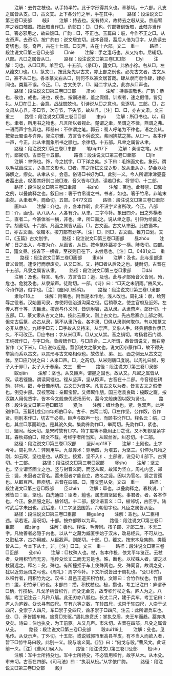 <!-- { "loadSidebar": true } -->
　　注解：去竹之枝也。从手持半竹。此于字形得其义也。章移切。十六部。凡支之属皆从支。□，古文支。上下各分竹之半，手在其中。
　　路径：段注说文□第三卷□支部
　　攲jī
　　注解：持去也。支有持义，故持去之攲从支。宗庙宥座之器曰攲器。按此攲当作□。危部曰：□，□也。竹部箸训饭攲，此攲亦当作□。箸必邪用之，故曰饭□。广韵：□，不正也。玉篇曰：攲，今作不正之□。从支奇声。去奇切。按广韵曰：说文居宜切。此本音隠，葢后人借为□字，从危读去奇切也。攲，奇声，古在十七部。□支声，古在十六部。文二　重一
　　路径：段注说文□第三卷□支部
　　□niè
　　注解：手之疌巧也。从又持巾。尼辄切。八部。凡□之属皆从□。
　　路径：段注说文□第三卷□□部
　　□yì
　　注解：习也。从□□声。羊至切。十五部。〈彖□〉，籒文□。此依小徐。右从□，左从籒文□也。□，篆文□。按此条先以古文，亦上部之例也。必先古文者，古文从□，篆不从□也。各本篆文右从□，则何不以篆文居首哉。肆从隶而隶作肆，肄亦同也。类篇不误。今正。□，古文矢字，□、疑二字从之。此亦从□声也。
　　路径：段注说文□第三卷□□部
　　肃sù
　　注解：持事振敬也。广韵：恭也，敬也，戒也，进也，疾也。按训进者，羞之假借。训疾者，速之假借。皆见礼。从□在□上，会意。战战兢兢也。引诗说从□之意也。息逐切。三部。□，古文肃从心卪。圣□节，次守节，下失节，故从卪。〖注〗□、□，亦古文肃。文三　重三
　　路径：段注说文□第三卷□□部
　　聿yù
　　注解：所□书也。以，用也。聿者，所用书之物也。凡言所以者视此。楚谓之聿，吴谓之不律，燕谓之弗。一语而声字各异也。释器曰：不律谓之笔。郭云：蜀人呼笔为不律也。语之变转。按郭云蜀语与许异。郭注尔雅、方言皆不偁说文。弗同拂拭之拂。从□一。各本作一声，今正。此从聿而象所书之牍也。余律切。十五部。凡聿之属皆从聿。
　　路径：段注说文□第三卷□聿部
　　笔bǐp117下
　　注解：秦谓之笔。从聿竹。鄙密切。古音在十五部。
　　路径：段注说文□第三卷□聿部
　　□jīn
　　注解：聿饰也。饰，今之拭字。□下详之矣。彡下曰：毛饰画文也。象形。谓以毛拭画成文，彡象其文形也。□者，笔之所拭文成彡形，故从聿从彡。楚金以妆饰解之，缪矣。从聿从彡。会意。俗语□书好为□。此别一义。今人所谓津津亹亹者葢出此，叹羡其好则口流□液，音义皆与□通。读若□也。将邻切。十二部。
　　路径：段注说文□第三卷□聿部
　　书shū
　　注解：箸也。此琴禁、□郭之例，以叠韵释之也。叙目曰：箸于竹帛谓之书。书者，如也。箸于竹帛，非笔末由矣。从聿者声。商鱼切。五部。0477文四
　　路径：段注说文□第三卷□聿部
　　画huà
　　注解：介也。介，各本作畍，此不识字义者所改，今正。八部曰：介，画也。从八从人。人各有介。从聿。二字今补。象田四介。田之外横者二，直者二。今篆体省一横，非也。聿，所□画之。说从聿之意。引伸为绘画之字。胡麦切。十六部。凡画之属皆从画。□，古文画。古文从聿田。此依锴本。□，亦古文画。依锴本。按刀部有划字。〖注〗□，同□，古文画。锥刀曰划。又□，《玉篇》古文划字。
　　路径：段注说文□第三卷□画部
　　昼zhòu
　　注解：日之出入，与夜为介。从画省，从日。按今篆体葢亦少一横。陟救切。四部。□，籒文昼。按省下一横者，至夜则日在下，未尝息也。〖注〗□。0481文二　重三
　　路径：段注说文□第三卷□画部
　　隶dài
　　注解：及也。此与辵部逮音义皆同。逮专行而隶废矣。从又□省。又，持□者从后及之也。徒耐切。古音在十五部。凡隶之属皆从隶。
　　路径：段注说文□第三卷□隶部
　　□dài
　　注解：及也。释言、毛传、方言皆曰：迨，及也。此与歺部殆音义皆同。殆，危也。危犹及也。从隶枲声。徒耐切。一部。《诗》曰：“□天之未阴雨。”豳风文。今诗作迨，俗字也。〖注〗《豳风□鸱鸮》。
　　路径：段注说文□第三卷□隶部
　　隶lìp118上
　　注解：附箸也。附当是本作坿，浅人改也。周礼注：隶，给劳辱之役者。汉始置司隶，亦使将徒治道沟渠之役。后稍尊之，使主官府及近郊。左传人有十等，舆臣隶。按隶与仆义同，皆训坿箸，故从隶。从隶柰声。郞计切。十五部。□，篆文隶从古文之体。按此云篆文，则上古文也。先古后篆亦丄部之例。但先古后篆，必古从隶，篆不从隶乃合。各本隶、□俱从隶则何取尔。有以知篆文必非从隶矣。九经字□云：□字故从又持米，从柰声。又象人手。经典相承作隶已久，不可改正。□应书曰：字从米□声，□从又从祟。音之绢切。考杨君石门颂、王纯碑作□，与字□合。鲁峻碑作□，与□应合。二人所谓，葢皆谓说文，而右旁皆作〈又下米〉。□应说似近是。葢卽说文之篆文也，说文因小篆作□，故不得先举篆而系以古文，以其形与古文略相似也。故依革、弟、民、酉之例云从古文之体。至□应乃说之曰：从米□声。□，之芮切。从米则唐□度说。以周礼曰奴，男子入于罪□，女子入于舂槀。文三　重一
　　路径：段注说文□第三卷□隶部
　　臤qiān
　　注解：坚也。从又臣声。谓握之固也，故从又。凡臤之属皆从臤。读若铿鎗。谓读同铿也。铿从坚声，坚从臤声。古音在十二部。今音铿在耕韵，非也。臤，今音苦闲切。古文□为贤字。凡言古文以为者，皆言古文之假借也。例见屮部。汉校官碑：亲臤宝智。又师臤作朋。国三老袁良碑：櫌臤之竉。按汉魏人用优贤字，皆本今文般庚优贤扬历句，葢今文般庚固以臤为贤也。
　　路径：段注说文□第三卷□臤部
　　紧jǐn
　　注解：缠丝急也。紧、急双声。此字别作□。玉篇引成公四年郑伯□卒。古千、古两二切。□左作坚，公作臤，谷作贤。则别本作□，切古千必矣。臣声与臤声一也，而顾书讹作□。释名云：绢，□也，其丝□厚而疏也。是其讹久矣。集韵养韵作□，举两切。先韵作□，紧也。□、坚同。经天切。是宋时故有□字。特丁度等不能用正□之讹，又不知卽是紧字耳。春秋郑伯□，释文不载。考经字者所当知。从臤丝省。纠忍切。十二部。
　　路径：段注说文□第三卷□臤部
　　坚jiānp118下
　　注解：土刚也。土字今补。周礼草人：骍刚用牛。九章筭术：穿地四，为壤五，为坚三。引伸为凡物之刚，如云臤，坚也是也。从臤土。按紧、坚不入纟、土部者，说见句丩部下。古贤切。十二部。
　　路径：段注说文□第三卷□臤部
　　竖shù
　　注解：坚立也。坚立谓坚固立之也。竖与尌音义同，而竖从臤，故知为坚立。周礼内竖，郑云：竖，未冠者之官名。葢未冠者才能自立，故名之竖。因以为官名，竖之言孺也。从臤豆声。臣庾切。古音在四部。□，籒文竖从殳。文四　重一
　　路径：段注说文□第三卷□臤部
　　臣chén
　　注解：牵也。以叠韵释之。春秋说、广雅皆曰：臣，坚也。白虎通曰：臣者，繵也。属志自坚固也。事君者。者，各本作也，今正。象屈服之形。植邻切。十二部。按论语音义：□，植邻切，古臣字。陆时武后字未出也。武后埊、□二字见战国策，六朝俗字也。凡臣之属皆从臣。
　　路径：段注说文□第三卷□臣部
　　臦ɡuànɡ
　　注解：乖也。从二臣相违。读若诳。居况切。十部。按夰部臩以为声。
　　路径：段注说文□第三卷□臣部
　　臧zānɡ
　　注解：善也。释诂、毛传同。按子郞、才郞二反，本无二字。凡物善者必隠于内也。以从艹之藏为臧匿字始于汉末，改易经典，不可从也。又赃私字，古亦用臧。从臣戕声。则郞切。十部。□，籒文。按宋本及集韵、类篇皆从二。今本下从土，非。〖注〗□□。文三　重一
　　路径：段注说文□第三卷□臣部
　　殳shū
　　注解：□杖殊人也。杖，各本作杸，依太平年览正。云杖者，殳用积竹而无刃，毛传殳长丈二而无刃是也。殊，断也。以杖殊人者，谓之以杖隔远之。释名：殳，殊也。有所撞挃于车上使殊离也。殳、殊同音，故谓之殳，犹以近穷远谓之弓也。《周礼》：周字今补。下文所说皆出于周礼也。“殳□积竹，以积竹者，用积竹为之。汉书：昌邑王道买积竹杖。文颖曰：合竹作杖也。竹部曰：籚，积竹矛□矝也。木部曰：攒，积杖杖也。柲，攒也。考工记注曰：庐谓矛□柄，竹攒柲。凡戈矛柄皆积竹，而殳无金刃，故专积竹杖之名。庐人为之。八觚，考工记注云：凡矝八觚。此无刃亦八觚也。长丈二尺，建于兵车，考工记曰：庐人为庐器。殳长寻有四尺。车有六等之数，车轸四尺，戈崇于轸四尺，人崇于戈四尺，殳崇于人四尺，车□崇于殳四尺，酋矛崇于□四尺。注云：此所谓兵车也。殳、□、矛皆插车輢。旅贲□先驱。”周礼旅贲氏：掌执戈盾，夹王车而趋。葢亦执殳矣。诗曰：伯也执殳，为王前驱。从又几声。市朱切。古音在四部。凡殳之属皆从殳。
　　路径：段注说文□第三卷□殳部
　　祋duì119上
　　注解：殳也。见毛传。从殳示声。丁外切。十五部。或说城郭市里高县羊皮，有不当入而欲入者，暂下□惊牛马曰祋。此别一义。祋与咄义同。《诗》曰：“何戈与祋。”曹风文。此证前一义。〖注〗《曹风□侯人》。
　　路径：段注说文□第三卷□殳部
　　杸shū
　　注解：军中士所持殳也。军中士所持殳，不必皆用积竹，故字从木。从木殳。市朱切。古音在四部。《司马法》曰：“执羽从杸。”从字依广韵。
　　路径：段注说文□第三卷□殳部
　　毄jī
